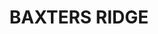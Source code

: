 ---
lastmod: '2025-04-06T06:05:20+00:00'
latitude: -31.70736492
layout: suburb
longitude: 151.9042773
postcode: '2422'
state: NSW
title: BAXTERS RIDGE
url: /nsw/baxters-ridge/
---